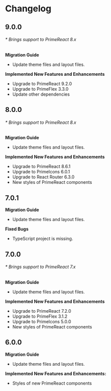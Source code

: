 # Changelog

## 9.0.0

###### \* Brings support to PrimeReact 8.x

**Migration Guide**

-   Update theme files and layout files.

**Implemented New Features and Enhancements**

-   Upgrade to PrimeReact 9.2.0
-   Upgrade to PrimeFlex 3.3.0
-   Update other dependencies

## 8.0.0

###### \* Brings support to PrimeReact 8.x

**Migration Guide**

-   Update theme files and layout files.

**Implemented New Features and Enhancements**

-   Upgrade to PrimeReact 8.6.1
-   Upgrade to PrimeIcons 6.0.1
-   Upgrade to React Router 6.3.0
-   New styles of PrimeReact components

## 7.0.1

**Migration Guide**

-   Update theme files and layout files.

**Fixed Bugs**

-   TypeScript project is missing.

## 7.0.0

###### \* Brings support to PrimeReact 7.x

**Migration Guide**

-   Update theme files and layout files.

**Implemented New Features and Enhancements**

-   Upgrade to PrimeReact 7.2.0
-   Upgrade to PrimeFlex 3.1.2
-   Upgrade to PrimeIcons 5.0.0
-   New styles of PrimeReact components

## 6.0.0

**Migration Guide**

-   Update theme files and layout files.

**Implemented New Features and Enhancements:**

-   Styles of new PrimeReact components
